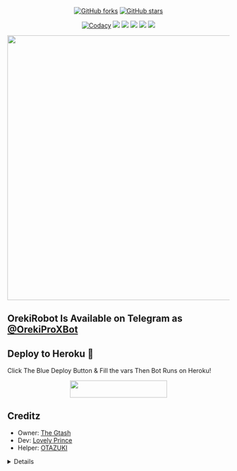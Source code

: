 <p align="center">
    <a href="https://github.com/Awesome-Gtashxd/OrekiRobot-3/network"><img src="https://img.shields.io/github/forks/Awesome-Gtashxd/OrekiRobot-3?style=for-the-badge" alt="GitHub forks" /></a>
    <a href="https://github.com/Awesome-Gtashxd/OrekiRobot-3/stargazers"><img src="https://img.shields.io/github/stars/Awesome-Gtashxd/OrekiRobot-3?style=for-the-badge" alt="GitHub stars" /></a>
</p>
<p align="center">
    <a href="https://app.codacy.com/manual/Awesome-Gtashxd/OrekiRobot-3/dashboard"> <img src="https://img.shields.io/codacy/grade/4d58f2a402b54aed8a7d95f7add45a81?color=brightgreen&logo=codacy&logoColor=green&style=for-the-badge" alt="Codacy" /></a>
    <a href="https://github.com/Awesome-Gtashxd/OrekiRobot-3"> <img src="https://img.shields.io/github/repo-size/Awesome-Gtashxd/OrekiRobot-3?color=orange&logo=github&logoColor=green&style=for-the-badge" /></a>
    <a href="https://github.com/Awesome-Gtashxd/OrekiRobot-3/commits/prince"> <img src="https://img.shields.io/github/last-commit/Awesome-Gtashxd/OrekiRobot-3?color=brown&logo=github&logoColor=green&style=for-the-badge" /></a>
    <a href="https://github.com/Awesome-Gtashxd/OrekiRobot-3/issues"> <img src="https://img.shields.io/github/issues/Awesome-Gtashxd/OrekiRobot-3?color=blueviolet&logo=github&logoColor=green&style=for-the-badge" /></a>
    <a href="https://github.com/Awesome-Gtashxd/OrekiRobot-3/network/members"> <img src="https://img.shields.io/github/forks/Awesome-Gtashxd/OrekiRobot-3?color=red&logo=github&logoColor=green&style=for-the-badge" /></a>  
    <a href="https://pypi.org/project/Telethon/"> <img src="https://img.shields.io/pypi/v/telethon?color=yellow&label=telethon&logo=python&logoColor=green&style=for-the-badge" /></a>
</p>

<p align="center"><a href="https://t.me/OrekiProXBot"><img src="https://te.legra.ph/file/a4d4082e0f9b7ee0b2c41.jpg" width="600"></a></p>



## OrekiRobot Is Available on Telegram as [@OrekiProXBot](https://t.me/Orekiproxbot)

## Deploy to Heroku 💌

Click The Blue Deploy Button & Fill the vars Then Bot Runs on Heroku!
<p align="center"><a href="https://heroku.com/deploy?template=https://github.com/Awesome-Gtashxd/OrekiRobot-3"> <img src="https://img.shields.io/badge/Deploy%20To%20Heroku-blue?style=for-the-badge&logo=heroku" width="220" height="38.45"/></a></p>


## Creditz
	
	
- Owner: [The Gtash](https://github.com/Awesome-Gtashxd)
- Dev: [Lovely Prince](https://github.com/Awesome-Prince)
- Helper: [OTAZUKI](https://github.com/Otazuki004)
<details>
	

<details>
    <summary>More Deploy Options</summary>
    <br>
    <p align="center">

    Deploying on Local Machine

</p>

```console
    ~$ git clone https://github.com/Awesome-Gtashxd/OrekiRobot-3.git
    ~$ cd OrekiRobot
    ~$ cp sample_config.py config.py
```

Edit Config.py with your own Values

Start with ```python3 -m OrekiRobot```

</details>    

<details>
     <summary>Deploying On IDE VMs Like Repl.it</summary>
       <br>
         <p align="left">
            <b> 

            Refer to Deploying On Local Machine.

 </b>
</p>
</details>
